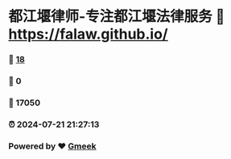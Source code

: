 # 都江堰律师-专注都江堰法律服务 :link: https://falaw.github.io/ 
### :page_facing_up: [18](https://falaw.github.io//tag.html) 
### :speech_balloon: 0 
### :hibiscus: 17050 
### :alarm_clock: 2024-07-21 21:27:13 
### Powered by :heart: [Gmeek](https://github.com/Meekdai/Gmeek)
